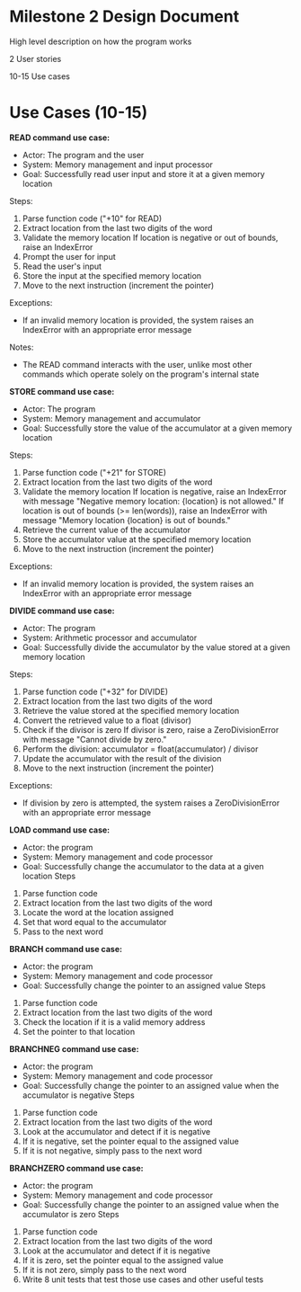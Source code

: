 # Milestone 2 Design Document

High level description on how the program works

2 User stories

10-15 Use cases

# Use Cases (10-15)

**READ command use case:**

- Actor: The program and the user
- System: Memory management and input processor
- Goal: Successfully read user input and store it at a given memory location

Steps:

1. Parse function code ("+10" for READ)
2. Extract location from the last two digits of the word
3. Validate the memory location
    If location is negative or out of bounds, raise an IndexError
4. Prompt the user for input
5. Read the user's input
6. Store the input at the specified memory location
7. Move to the next instruction (increment the pointer)

Exceptions:

- If an invalid memory location is provided, the system raises an IndexError with an appropriate error message

Notes:

- The READ command interacts with the user, unlike most other commands which operate solely on the program's internal state

**STORE command use case:**

- Actor: The program
- System: Memory management and accumulator
- Goal: Successfully store the value of the accumulator at a given memory location

Steps:

1. Parse function code ("+21" for STORE)
2. Extract location from the last two digits of the word
3. Validate the memory location
    If location is negative, raise an IndexError with message "Negative memory location: {location} is not allowed."
    If location is out of bounds (>= len(words)), raise an IndexError with message "Memory location {location} is out of bounds."
4. Retrieve the current value of the accumulator
5. Store the accumulator value at the specified memory location
6. Move to the next instruction (increment the pointer)

Exceptions:

- If an invalid memory location is provided, the system raises an IndexError with an appropriate error message

**DIVIDE command use case:**

- Actor: The program
- System: Arithmetic processor and accumulator
- Goal: Successfully divide the accumulator by the value stored at a given memory location

Steps:

1. Parse function code ("+32" for DIVIDE)
2. Extract location from the last two digits of the word
3. Retrieve the value stored at the specified memory location
4. Convert the retrieved value to a float (divisor)
5. Check if the divisor is zero
    If divisor is zero, raise a ZeroDivisionError with message "Cannot divide by zero."
6. Perform the division: accumulator = float(accumulator) / divisor
7. Update the accumulator with the result of the division
8. Move to the next instruction (increment the pointer)

Exceptions:

- If division by zero is attempted, the system raises a ZeroDivisionError with an appropriate error message

**LOAD command use case:**

- Actor: the program
- System: Memory management and code processor
- Goal: Successfully change the accumulator to the data at a given location
  Steps

1. Parse function code
2. Extract location from the last two digits of the word
3. Locate the word at the location assigned
4. Set that word equal to the accumulator
5. Pass to the next word

**BRANCH command use case:**

- Actor: the program
- System: Memory management and code processor
- Goal: Successfully change the pointer to an assigned value
  Steps

1. Parse function code
2. Extract location from the last two digits of the word
3. Check the location if it is a valid memory address
4. Set the pointer to that location

**BRANCHNEG command use case:**

- Actor: the program
- System: Memory management and code processor
- Goal: Successfully change the pointer to an assigned value when the accumulator is negative
  Steps

1. Parse function code
2. Extract location from the last two digits of the word
3. Look at the accumulator and detect if it is negative
4. If it is negative, set the pointer equal to the assigned value
5. If it is not negative, simply pass to the next word

**BRANCHZERO command use case:**

- Actor: the program
- System: Memory management and code processor
- Goal: Successfully change the pointer to an assigned value when the accumulator is zero
  Steps

1. Parse function code
2. Extract location from the last two digits of the word
3. Look at the accumulator and detect if it is negative
4. If it is zero, set the pointer equal to the assigned value
5. If it is not zero, simply pass to the next word
6. Write 8 unit tests that test those use cases and other useful tests
